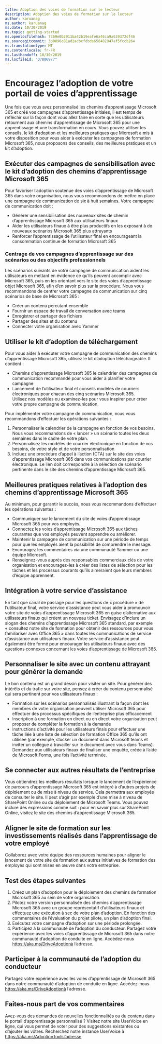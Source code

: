 ```yaml
---
title: Adoption des voies de formation sur le lecteur
description: Adoption des voies de formation sur le lecteur
author: karuanag
ms.author: karuanag
ms.date: 10/30/2019
ms.topic: getting-started
ms.openlocfilehash: 7369e0b2911ba42b19eafe6a46ca9a639372df46
ms.sourcegitcommit: 3b8896c81ad2adbcfdbda658482847af5fccb264
ms.translationtype: MT
ms.contentlocale: fr-FR
ms.lasthandoff: 10/30/2019
ms.locfileid: "37886977"
---
```

# <a name="drive-adoption-of-your-learning-pathways-portal"></a>Encouragez l’adoption de votre portail de voies d’apprentissage
Une fois que vous avez personnalisé les chemins d’apprentissage Microsoft 365 et créé vos campagnes d’apprentissage initiales, il est temps de réfléchir sur la façon dont vous allez faire en sorte que les utilisateurs retournent aux chemins d’apprentissage de Microsoft 365 pour une apprentissage et une transformation en cours. Vous pouvez utiliser les conseils, le kit d’adoption et les meilleures pratiques que Microsoft a mis à votre disposition pour vous aider à exécuter les campagnes de formation Microsoft 365, nous proposons des conseils, des meilleures pratiques et un kit d’adoption. 

## <a name="run-awareness-campaigns-with-microsoft-365-learning-pathway-adoption-kit"></a>Exécuter des campagnes de sensibilisation avec le kit d’adoption des chemins d’apprentissage Microsoft 365
Pour favoriser l’adoption soutenue des voies d’apprentissage de Microsoft 365 dans votre organisation, nous vous recommandons de mettre en place une campagne de communication de six à huit semaines. Votre campagne de communication doit : 

- Générer une sensibilisation des nouveaux sites de chemin d’apprentissage Microsoft 365 aux utilisateurs finaux
- Aider les utilisateurs finaux à être plus productifs en les exposant à de nouveaux scénarios Microsoft 365 plus attrayants 
- Renforcer l’apprentissage de l’utilisateur final en encourageant la consommation continue de formation Microsoft 365

### <a name="center-your-learning-campaigns-around-scenarios-or-business-goals"></a>Centrage de vos campagnes d’apprentissage sur des scénarios ou des objectifs professionnels
Les scénarios suivants de votre campagne de communication aident les utilisateurs en mettant en évidence ce qu’ils peuvent accomplir avec Microsoft 365, puis en les orientant vers le site des voies d’apprentissage objet Microsoft 365, afin d’en savoir plus sur la procédure. Nous vous recommandons de centrer votre campagne de communication sur cinq scénarios de base de Microsoft 365 :

- Créer un contenu percutant ensemble
- Fournir un espace de travail de conversation avec teams
- Enregistrer et partager des fichiers
- Partager des sites et du contenu
- Connecter votre organisation avec Yammer

## <a name="use-the-download-adoption-kit"></a>Utiliser le kit d’adoption de téléchargement
Pour vous aider à exécuter votre campagne de communication des chemins d’apprentissage Microsoft 365, utilisez le kit d’adoption téléchargeable. Il contient : 

- Chemins d’apprentissage Microsoft 365 le calendrier des campagnes de communication recommandé pour vous aider à planifier votre campagne
- Lancement de l’utilisateur final et conseils modèles de courriers électroniques pour chacun des cinq scénarios Microsoft 365.    
Utilisez nos modèles ou examinez-les pour vous inspirer pour créer votre propre campagne de communication.

Pour implémenter votre campagne de communication, nous vous recommandons d’effectuer les opérations suivantes : 
1. Personnaliser le calendrier de la campagne en fonction de vos besoins. Nous vous recommandons de « lancer » un scénario toutes les deux semaines dans le cadre de votre plan.
2. Personnalisez les modèles de courrier électronique en fonction de vos besoins, de votre style et de votre personnalisation.
3. Incluez une procédure d’appel à l’action (CTA) sur le site des voies d’apprentissage Microsoft 365 dans vos communications par courrier électronique. Le lien doit correspondre à la sélection de scénario pertinente dans le site des chemins d’apprentissage Microsoft 365.

## <a name="microsoft-365-learning-pathways-adoption-best-practices"></a>Meilleures pratiques relatives à l’adoption des chemins d’apprentissage Microsoft 365
Au minimum, pour garantir le succès, nous vous recommandons d’effectuer les opérations suivantes :
- Communiquer sur le lancement du site de voies d’apprentissage Microsoft 365 pour vos employés.  
- Connectez les voies d’apprentissage Microsoft 365 aux tâches courantes que vos employés peuvent apprendre ou améliorer.
- Maintenir la campagne de communication sur une période de temps pour que les employés aient la possibilité de comprendre le message.
- Encouragez les commentaires via une communauté Yammer ou une équipe Microsoft.
- Renseignez-vous auprès des responsables commerciaux clés de votre organisation et encouragez-les à créer des listes de sélection pour les tâches et les processus courants qu’ils aimeraient que leurs membres d’équipe apprennent.  

## <a name="integrate-with-your-service-desk"></a>Intégration à votre service d’assistance
En tant que canal de passage pour les questions de « procédure » de l’utilisateur final, votre service d’assistance peut vous aider à promouvoir votre site de voies d’apprentissage Microsoft 365 en guise d’alternative aux utilisateurs finaux qui créent un nouveau ticket. Envisagez d’inclure un slogan des chemins d’apprentissage Microsoft 365 standard, par exemple « consultez notre site de formation pour obtenir des ressources pour vous familiariser avec Office 365 » dans toutes les communications de service d’assistance aux utilisateurs finaux. Votre service d’assistance peut également être formé pour encourager les utilisateurs finaux avec des questions connexes concernant les voies d’apprentissage de Microsoft 365. 

## <a name="customize-the-site-with-compelling-content-to-generate-demand"></a>Personnaliser le site avec un contenu attrayant pour générer la demande
Le bon contenu est un grand dessin pour visiter un site. Pour générer des intérêts et du trafic sur votre site, pensez à créer du contenu personnalisé qui sera pertinent pour vos utilisateurs finaux : 
- Formation sur les scénarios personnalisés illustrant la façon dont les membres de votre organisation peuvent utiliser Microsoft 365 pour effectuer des processus spécifiques de l’entreprise plus efficacement
- Inscription à une formation en direct ou en direct votre organisation peut proposer de compléter la formation à la demande
- Instructions d’activité pour les utilisateurs finals pour effectuer une tâche liée à une liste de sélection de formation Office 365 qu’ils ont utilisée (par exemple, stocker un document dans Microsoft teams et inviter un collègue à travailler sur le document avec vous dans Teams). Demandez aux utilisateurs finaux de finaliser une enquête, créée à l’aide de Microsoft Forms, une fois l’activité terminée.    

## <a name="connect-learning-to-other-business-outcomes"></a>Se connecter aux autres résultats de l’entreprise
Vous obtiendrez les meilleurs résultats lorsque le lancement de l’expérience de parcours d’apprentissage Microsoft 365 est intégré à d’autres projets de déploiement ou de mise à niveau de service. Cela permettra aux employés de consulter le site. Il peut s’agir par exemple d’une mise à niveau de SharePoint Online ou du déploiement de Microsoft Teams. Vous pouvez inclure des expressions comme suit : pour en savoir plus sur SharePoint Online, visitez le site des chemins d’apprentissage Microsoft 365.

## <a name="align-the-training-site-to-investments-in-your-employee-learning"></a>Aligner le site de formation sur les investissements réalisés dans l’apprentissage de votre employé
Collaborez avec votre équipe des ressources humaines pour aligner le lancement de votre site de formation aux autres initiatives de formation des employés qui sont mises en œuvre dans votre entreprise.

## <a name="next-steps-test"></a>Test des étapes suivantes
1.  Créez un plan d’adoption pour le déploiement des chemins de formation Microsoft 365 au sein de votre organisation.
2.  Pilotez votre version personnalisée des chemins d’apprentissage Microsoft 365 avec un groupe représentatif d’utilisateurs finaux et effectuez une exécution à sec de votre plan d’adoption. En fonction des commentaires de l’évaluation du projet pilote, un plan d’adoption final.
3.  Exécutez votre campagne d’adoption sur une période prolongée. 
4.  Participez à la communauté de l’adoption du conducteur. Partagez votre expérience avec les voies d’apprentissage de Microsoft 365 dans notre communauté d’adoption de conduite en ligne. Accédez-nous https://aka.ms/DriveAdoptionà l’adresse. 

## <a name="join-the-driving-adoption-community"></a>Participer à la communauté de l’adoption du conducteur

Partagez votre expérience avec les voies d’apprentissage de Microsoft 365 dans notre communauté d’adoption de conduite en ligne.  Accédez-nous https://aka.ms/DriveAdoptionà l’adresse.

## <a name="give-us-feedback"></a>Faites-nous part de vos commentaires

Avez-vous des demandes de nouvelles fonctionnalités ou du contenu dans le portail d’apprentissage personnalisé ?  Visitez notre site UserVoice en ligne, qui vous permet de voter pour des suggestions existantes ou d’ajouter les vôtres.  Recherchez notre instance UserVoice à https://aka.ms/AdoptionToolsl’adresse.
